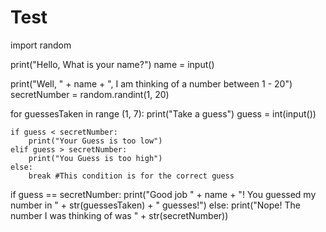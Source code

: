 # Test
import random

print("Hello, What is your name?")
name = input()

print("Well, " + name + ", I am thinking of a number between 1 - 20")
secretNumber = random.randint(1, 20)

for guessesTaken in range (1, 7):
    print("Take a guess")
    guess = int(input())

    if guess < secretNumber:
        print("Your Guess is too low")
    elif guess > secretNumber:
        print("You Guess is too high")
    else:
        break #This condition is for the correct guess

if guess == secretNumber:
    print("Good job " + name + "! You guessed my number in " + str(guessesTaken) + " guesses!")
else:
    print("Nope! The number I was thinking of was "  + str(secretNumber))
